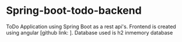 # Spring-boot-todo-backend
ToDo Application using Spring Boot as a rest api's.
Frontend is created using angular [github link: ].
Database used is h2 inmemory database
